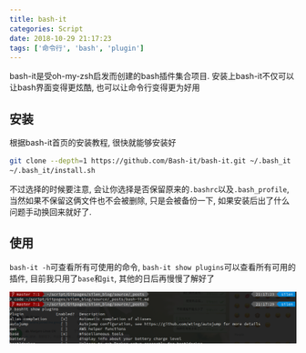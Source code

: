 ```yaml
---
title: bash-it
categories: Script
date: 2018-10-29 21:17:23
tags: ['命令行', 'bash', 'plugin']
---
```


bash-it是受oh-my-zsh启发而创建的bash插件集合项目. 安装上bash-it不仅可以让bash界面变得更炫酷, 也可以让命令行变得更为好用

<!-- more -->

## 安装

根据bash-it首页的安装教程, 很快就能够安装好

```bash
git clone --depth=1 https://github.com/Bash-it/bash-it.git ~/.bash_it
~/.bash_it/install.sh
```

不过选择的时候要注意, 会让你选择是否保留原来的`.bashrc`以及`.bash_profile`, 当然如果不保留这俩文件也不会被删除, 只是会被备份一下, 如果安装后出了什么问题手动换回来就好了.

## 使用

`bash-it -h`可查看所有可使用的命令, `bash-it show plugins`可以查看所有可用的插件, 目前我只用了`base`和`git`, 其他的日后再慢慢了解好了

![display](https://raw.githubusercontent.com/SilenWang/Gallary/master/bash_it.png)
